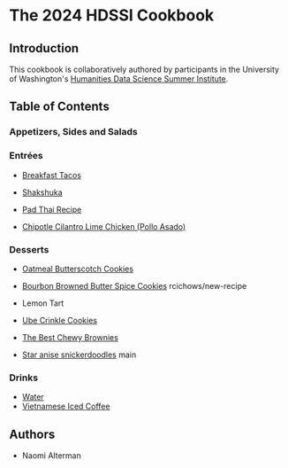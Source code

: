 # The 2024 HDSSI Cookbook

## Introduction

This cookbook is collaboratively authored by participants in the University of Washington's [Humanities Data Science Summer Institute](https://humanitiesdatalab.ds.lib.uw.edu/).

## Table of Contents

### Appetizers, Sides and Salads


### Entrées


- [Breakfast Tacos](Entrees/BreakfastTacos.md)

- [Shakshuka](Entrees/Shakshuka.md)
- [Pad Thai Recipe](Entrees/SB-pad-thai-recipe.md)

- [Chipotle Cilantro Lime Chicken (Pollo Asado)](Entrees/chipotle-chicken.md)

### Desserts
- [Oatmeal Butterscotch Cookies](Desserts/oatmeal-butterscotch-cookies.md)
- [Bourbon Browned Butter Spice Cookies](Desserts/bourbon-browned-butter-spice-cookies.md)
rcichows/new-recipe
- Lemon Tart

- [Ube Crinkle Cookies](Desserts/ube-crinkle-cookies.md)
- [The Best Chewy Brownies](Desserts/chewy-brownies.md)
- [Star anise snickerdoodles](Desserts/snickerdoodles.md)
main

### Drinks
- [Water](Drinks/water.md)
- [Vietnamese Iced Coffee](Drinks/viet-coffee.md)

## Authors

- Naomi Alterman
